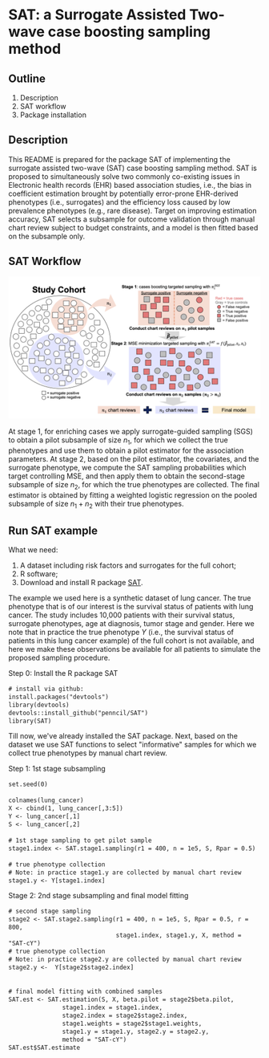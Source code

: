 # SAT: a Surrogate Assisted Two-wave case boosting sampling method


## Outline

1. Description 
2. SAT workflow
3. Package installation

## Description

This README is prepared for the package SAT of implementing the surrogate assisted two-wave (SAT) case boosting sampling method. SAT is proposed to simultaneously solve two commonly co-existing issues in Electronic health records (EHR) based association studies, i.e., the bias in coefficient estimation brought by potentially error-prone EHR-derived phenotypes (i.e., surrogates) and the efficiency loss caused by low prevalence phenotypes (e.g., rare disease). Target on improving estimation accuracy, SAT selects a subsample for outcome validation through manual chart review subject to budget constraints, and a model is then fitted based on the subsample only.



## SAT Workflow
![](Figure0.png)

At stage 1, for enriching cases we apply surrogate-guided sampling (SGS) to obtain a pilot subsample of size $n_1$, for which we collect the true phenotypes and use them to obtain a pilot estimator for the association parameters. At stage 2, based on the pilot estimator, the covariates, and the surrogate phenotype, we compute the SAT sampling probabilities which target controlling MSE, and then apply them to obtain the second-stage subsample of size $n_2$, for which the true phenotypes are collected. The final estimator is obtained by fitting a weighted logistic regression on the pooled subsample of size $n_1+n_2$ with their true phenotypes.

## Run SAT example 
What we need:
1. A dataset including risk factors and surrogates for the full cohort;
2. R software;
3. Download and install R package [SAT](https://github.com/Penncil/SAT).

The example we used here is a synthetic dataset of lung cancer. The true phenotype that is of our interest is the survival status of patients with lung cancer. The study includes 10,000 patients with their survival status, surrogate phenotypes, age at diagnosis, tumor stage and gender. Here we note that in practice the true phenotype $Y$ (i.e., the survival status of patients in this lung cancer example) of the full cohort is not available, and here we make these observations be available for all patients to simulate the proposed sampling procedure.

Step 0: Install the R package SAT

```{r}
# install via github:
install.packages("devtools")
library(devtools)
devtools::install_github("penncil/SAT")
library(SAT)
```
Till now, we've already installed the SAT package. Next, based on the dataset we use SAT functions to select "informative" samples for which we collect true phenotypes by manual chart review. 

Step 1: 1st stage subsampling
```{r}
set.seed(0)

colnames(lung_cancer)
X <- cbind(1, lung_cancer[,3:5])
Y <- lung_cancer[,1]
S <- lung_cancer[,2]

# 1st stage sampling to get pilot sample
stage1.index <- SAT.stage1.sampling(r1 = 400, n = 1e5, S, Rpar = 0.5)

# true phenotype collection
# Note: in practice stage1.y are collected by manual chart review
stage1.y <- Y[stage1.index]
```


Stage 2: 2nd stage subsampling and final model fitting 
```{r}
# second stage sampling
stage2 <- SAT.stage2.sampling(r1 = 400, n = 1e5, S, Rpar = 0.5, r = 800,
                              stage1.index, stage1.y, X, method = "SAT-cY")
# true phenotype collection
# Note: in practice stage2.y are collected by manual chart review
stage2.y <-  Y[stage2$stage2.index]      


# final model fitting with combined samples
SAT.est <- SAT.estimation(S, X, beta.pilot = stage2$beta.pilot, 
               stage1.index = stage1.index,
               stage2.index = stage2$stage2.index,
               stage1.weights = stage2$stage1.weights,
               stage1.y = stage1.y, stage2.y = stage2.y,
               method = "SAT-cY")
SAT.est$SAT.estimate
```

